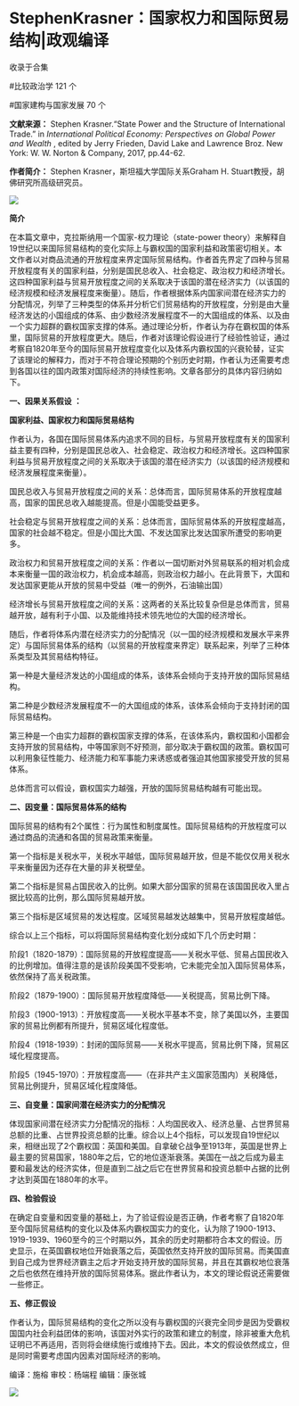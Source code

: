 # StephenKrasner：国家权力和国际贸易结构|政观编译


收录于合集

#比较政治学 121 个

#国家建构与国家发展 70 个

**文献来源：** Stephen Krasner.“State Power and the Structure of International
Trade.” in _International Political Economy: Perspectives on Global Power and
Wealth_ , edited by Jerry Frieden, David Lake and Lawrence Broz. New York: W.
W. Norton & Company, 2017, pp.44-62.

  

 **作者简介：** Stephen Krasner，斯坦福大学国际关系Graham H. Stuart教授，胡佛研究所高级研究员。

![](/images/184/2.png)

  

  

 **简介**

在本篇文章中，克拉斯纳用一个国家-权力理论（state-power
theory）来解释自19世纪以来国际贸易结构的变化实际上与霸权国的国家利益和政策密切相关。本文作者以对商品流通的开放程度来界定国际贸易结构。作者首先界定了四种与贸易开放程度有关的国家利益，分别是国民总收入、社会稳定、政治权力和经济增长。这四种国家利益与贸易开放程度之间的关系取决于该国的潜在经济实力（以该国的经济规模和经济发展程度来衡量）。随后，作者根据体系内国家间潜在经济实力的分配情况，列举了三种类型的体系并分析它们贸易结构的开放程度，分别是由大量经济发达的小国组成的体系、由少数经济发展程度不一的大国组成的体系、以及由一个实力超群的霸权国家支撑的体系。通过理论分析，作者认为存在霸权国的体系里，国际贸易的开放程度更大。随后，作者对该理论假设进行了经验性验证，通过考察自1820年至今的国际贸易开放程度变化以及体系内霸权国的兴衰轮替，证实了该理论的解释力，而对于不符合理论预期的个别历史时期，作者认为还需要考虑到各国以往的国内政策对国际经济的持续性影响。文章各部分的具体内容归纳如下。

  

 **一、因果关系假设** **：**

 **国家利益、国家权力和国际贸易结构**

作者认为，各国在国际贸易体系内追求不同的目标，与贸易开放程度有关的国家利益主要有四种，分别是国民总收入、社会稳定、政治权力和经济增长。这四种国家利益与贸易开放程度之间的关系取决于该国的潜在经济实力（以该国的经济规模和经济发展程度来衡量）。

  

国民总收入与贸易开放程度之间的关系：总体而言，国际贸易体系的开放程度越高，国家的国民总收入越能提高。但是小国能受益更多。

  

社会稳定与贸易开放程度之间的关系：总体而言，国际贸易体系的开放程度越高，国家的社会越不稳定。但是小国比大国、不发达国家比发达国家所遭受的影响更多。

  

政治权力和贸易开放程度之间的关系：作者以一国切断对外贸易联系的相对机会成本来衡量一国的政治权力，机会成本越高，则政治权力越小。在此背景下，大国和发达国家更能从开放的贸易中受益（唯一的例外，石油输出国）

  

经济增长与贸易开放程度之间的关系：这两者的关系比较复杂但是总体而言，贸易越开放，越有利于小国、以及能维持技术领先地位的大国的经济增长。

  

随后，作者将体系内潜在经济实力的分配情况（以一国的经济规模和发展水平来界定）与国际贸易体系的结构（以贸易的开放程度来界定）联系起来，列举了三种体系类型及其贸易结构特征。

  

第一种是大量经济发达的小国组成的体系，该体系会倾向于支持开放的国际贸易结构。

  

第二种是少数经济发展程度不一的大国组成的体系，该体系会倾向于支持封闭的国际贸易结构。

  

第三种是一个由实力超群的霸权国家支撑的体系，在该体系内，霸权国和小国都会支持开放的贸易结构，中等国家则不好预测，部分取决于霸权国的政策。霸权国可以利用象征性能力、经济能力和军事能力来诱惑或者强迫其他国家接受开放的贸易体系。

  

总体而言可以假设，霸权国实力越强，开放的国际贸易结构越有可能出现。

  

 **二、因变量：国际贸易体系的结构**

国际贸易的结构有2个属性：行为属性和制度属性。国际贸易结构的开放程度可以通过商品的流通和各国的贸易政策来衡量。

  

第一个指标是关税水平，关税水平越低，国际贸易越开放，但是不能仅仅用关税水平来衡量因为还存在大量的非关税壁垒。

  

第二个指标是贸易占国民收入的比例。如果大部分国家的贸易在该国国民收入里占据比较高的比例，那么国际贸易越开放。

  

第三个指标是区域贸易的发达程度。区域贸易越发达越集中，贸易开放程度越低。

  

综合以上三个指标，可以将国际贸易结构变化划分成如下几个历史时期：

  

阶段1（1820-1879）：国际贸易的开放程度提高——关税水平低、贸易占国民收入的比例增加。值得注意的是该阶段美国不受影响，它未能完全加入国际贸易体系，依然保持了高关税政策。

  

阶段2（1879-1900）：国际贸易开放程度降低——关税提高，贸易比例下降。

  

阶段3（1900-1913）：开放程度高——关税水平基本不变，除了美国以外，主要国家的贸易比例都有所提升，贸易区域化程度低。

  

阶段4（1918-1939）：封闭的国际贸易——关税水平提高，贸易比例下降，贸易区域化程度提高。

  

阶段5（1945-1970）：开放程度高——（在非共产主义国家范围内）关税降低，贸易比例提升，贸易区域化程度降低。

  

 **三、自变量：国家间潜在经济实力的分配情况**

体现国家间潜在经济实力分配情况的指标：人均国民收入、经济总量、占世界贸易总额的比重、占世界投资总额的比重。综合以上4个指标，可以发现自19世纪以来，相继出现了2个霸权国：英国和美国。自拿破仑战争至1913年，英国是世界上最主要的贸易国家，1880年之后，它的地位逐渐衰落。美国在一战之后成为最主要和最发达的经济实体，但是直到二战之后它在世界贸易和投资总额中占据的比例才达到英国在1880年的水平。

  

 **四、检验假设**

在确定自变量和因变量的基础上，为了验证假设是否正确，作者考察了自1820年至今国际贸易结构的变化以及体系内霸权国实力的变化，认为除了1900-1913、1919-1939、1960至今的三个时期以外，其余的历史时期都符合本文的假设。历史显示，在英国霸权地位开始衰落之后，英国依然支持开放的国际贸易。而美国直到自己成为世界经济霸主之后才开始支持开放的国际贸易，并且在其霸权地位衰落之后也依然在维持开放的国际贸易体系。据此作者认为，本文的理论假说还需要做一些修正。

  

 **五、修正假设**

作者认为，国际贸易结构的变化之所以没有与霸权国的兴衰完全同步是因为受霸权国国内社会利益团体的影响，该国对外实行的政策和建立的制度，除非被重大危机证明已不再适用，否则将会继续施行或维持下去。因此，本文的假设依然成立，但是同时需要考虑国内因素对国际经济的影响。

  

编译：施榕 审校：杨端程 编辑：康张城

  

![](/images/184/3.jpeg)

  

